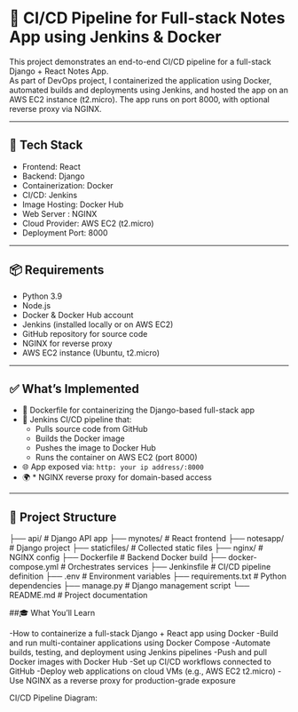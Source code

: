 # 🚀 CI/CD Pipeline for Full-stack Notes App using Jenkins & Docker

This project demonstrates an end-to-end CI/CD pipeline for a full-stack Django + React Notes App.  
As part of  DevOps project, I containerized the application using Docker, automated builds and deployments using Jenkins, and hosted the app on an AWS EC2 instance (t2.micro).
The app runs on port 8000, with optional reverse proxy via NGINX.

---

## 🧰 Tech Stack

- Frontend: React  
- Backend: Django  
- Containerization: Docker  
- CI/CD: Jenkins  
- Image Hosting: Docker Hub  
- Web Server : NGINX  
- Cloud Provider: AWS EC2 (t2.micro)  
- Deployment Port: 8000  

---

## 📦 Requirements

- Python 3.9  
- Node.js  
- Docker & Docker Hub account  
- Jenkins (installed locally or on AWS EC2)  
- GitHub repository for source code  
-  NGINX for reverse proxy  
- AWS EC2 instance (Ubuntu, t2.micro)  

---

## ✅ What’s Implemented

- 🐳 Dockerfile for containerizing the Django-based full-stack app  
- 🔄 Jenkins CI/CD pipeline that:  
  - Pulls source code from GitHub  
  - Builds the Docker image  
  - Pushes the image to Docker Hub  
  - Runs the container on AWS EC2 (port 8000)  
- 🌐 App exposed via: `http: your ip address/:8000`  
- 🌍 * NGINX reverse proxy for domain-based access  

---

## 📂 Project Structure
├── api/                                     # Django API app
├── mynotes/                                 # React frontend
├── notesapp/                                # Django project
├── staticfiles/                             # Collected static files
├── nginx/                                   # NGINX config
├── Dockerfile                               # Backend Docker build
├── docker-compose.yml                       # Orchestrates services
├── Jenkinsfile                              # CI/CD pipeline definition
├── .env                                     # Environment variables
├── requirements.txt                         # Python dependencies
├── manage.py                                # Django management script
└── README.md                                # Project documentation

##🎓 What You’ll Learn

-How to containerize a full-stack Django + React app using Docker
-Build and run multi-container applications using Docker Compose
-Automate builds, testing, and deployment using Jenkins pipelines
-Push and pull Docker images with Docker Hub
-Set up CI/CD workflows connected to GitHub
-Deploy web applications on cloud VMs (e.g., AWS EC2 t2.micro)
-Use NGINX as a reverse proxy for production-grade exposure


CI/CD Pipeline Diagram:

